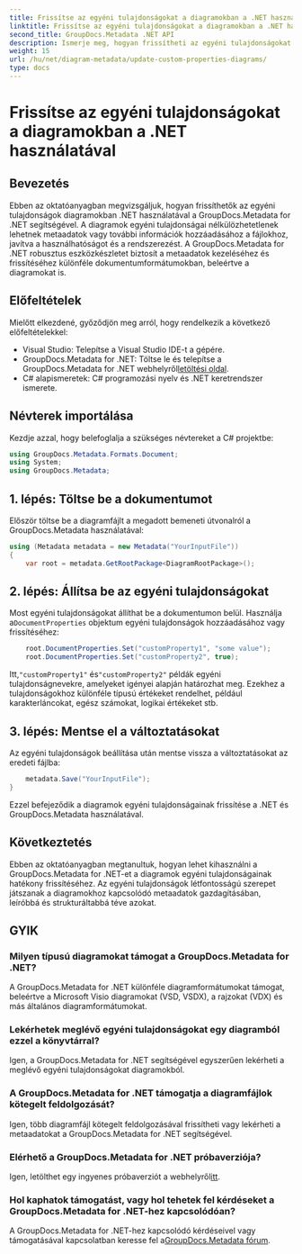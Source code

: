 ```yaml
---
title: Frissítse az egyéni tulajdonságokat a diagramokban a .NET használatával
linktitle: Frissítse az egyéni tulajdonságokat a diagramokban a .NET használatával
second_title: GroupDocs.Metadata .NET API
description: Ismerje meg, hogyan frissítheti az egyéni tulajdonságokat diagramokban a .NET használatával a GroupDocs.Metadata for .NET segítségével. Könnyedén javíthatja a metaadatokat.
weight: 15
url: /hu/net/diagram-metadata/update-custom-properties-diagrams/
type: docs
---
```

# Frissítse az egyéni tulajdonságokat a diagramokban a .NET használatával

## Bevezetés
Ebben az oktatóanyagban megvizsgáljuk, hogyan frissíthetők az egyéni tulajdonságok diagramokban .NET használatával a GroupDocs.Metadata for .NET segítségével. A diagramok egyéni tulajdonságai nélkülözhetetlenek lehetnek metaadatok vagy további információk hozzáadásához a fájlokhoz, javítva a használhatóságot és a rendszerezést. A GroupDocs.Metadata for .NET robusztus eszközkészletet biztosít a metaadatok kezeléséhez és frissítéséhez különféle dokumentumformátumokban, beleértve a diagramokat is.
## Előfeltételek
Mielőtt elkezdené, győződjön meg arról, hogy rendelkezik a következő előfeltételekkel:
- Visual Studio: Telepítse a Visual Studio IDE-t a gépére.
-  GroupDocs.Metadata for .NET: Töltse le és telepítse a GroupDocs.Metadata for .NET webhelyről[letöltési oldal](https://releases.groupdocs.com/metadata/net/).
- C# alapismeretek: C# programozási nyelv és .NET keretrendszer ismerete.

## Névterek importálása
Kezdje azzal, hogy belefoglalja a szükséges névtereket a C# projektbe:
```csharp
using GroupDocs.Metadata.Formats.Document;
using System;
using GroupDocs.Metadata;
```
## 1. lépés: Töltse be a dokumentumot
Először töltse be a diagramfájlt a megadott bemeneti útvonalról a GroupDocs.Metadata használatával:
```csharp
using (Metadata metadata = new Metadata("YourInputFile"))
{
    var root = metadata.GetRootPackage<DiagramRootPackage>();
```
## 2. lépés: Állítsa be az egyéni tulajdonságokat
 Most egyéni tulajdonságokat állíthat be a dokumentumon belül. Használja a`DocumentProperties` objektum egyéni tulajdonságok hozzáadásához vagy frissítéséhez:
```csharp
    root.DocumentProperties.Set("customProperty1", "some value");
    root.DocumentProperties.Set("customProperty2", true);
```
 Itt,`"customProperty1"` és`"customProperty2"` példák egyéni tulajdonságnevekre, amelyeket igényei alapján határozhat meg. Ezekhez a tulajdonságokhoz különféle típusú értékeket rendelhet, például karakterláncokat, egész számokat, logikai értékeket stb.
## 3. lépés: Mentse el a változtatásokat
Az egyéni tulajdonságok beállítása után mentse vissza a változtatásokat az eredeti fájlba:
```csharp
    metadata.Save("YourInputFile");
}
```
Ezzel befejeződik a diagramok egyéni tulajdonságainak frissítése a .NET és GroupDocs.Metadata használatával.

## Következtetés
Ebben az oktatóanyagban megtanultuk, hogyan lehet kihasználni a GroupDocs.Metadata for .NET-et a diagramok egyéni tulajdonságainak hatékony frissítéséhez. Az egyéni tulajdonságok létfontosságú szerepet játszanak a diagramokhoz kapcsolódó metaadatok gazdagításában, leíróbbá és strukturáltabbá téve azokat.

## GYIK
### Milyen típusú diagramokat támogat a GroupDocs.Metadata for .NET?
A GroupDocs.Metadata for .NET különféle diagramformátumokat támogat, beleértve a Microsoft Visio diagramokat (VSD, VSDX), a rajzokat (VDX) és más általános diagramformátumokat.
### Lekérhetek meglévő egyéni tulajdonságokat egy diagramból ezzel a könyvtárral?
Igen, a GroupDocs.Metadata for .NET segítségével egyszerűen lekérheti a meglévő egyéni tulajdonságokat diagramokból.
### A GroupDocs.Metadata for .NET támogatja a diagramfájlok kötegelt feldolgozását?
Igen, több diagramfájl kötegelt feldolgozásával frissítheti vagy lekérheti a metaadatokat a GroupDocs.Metadata for .NET segítségével.
### Elérhető a GroupDocs.Metadata for .NET próbaverziója?
 Igen, letölthet egy ingyenes próbaverziót a webhelyről[itt](https://releases.groupdocs.com/).
### Hol kaphatok támogatást, vagy hol tehetek fel kérdéseket a GroupDocs.Metadata for .NET-hez kapcsolódóan?
 A GroupDocs.Metadata for .NET-hez kapcsolódó kérdéseivel vagy támogatásával kapcsolatban keresse fel a[GroupDocs.Metadata fórum](https://forum.groupdocs.com/c/metadata/14).